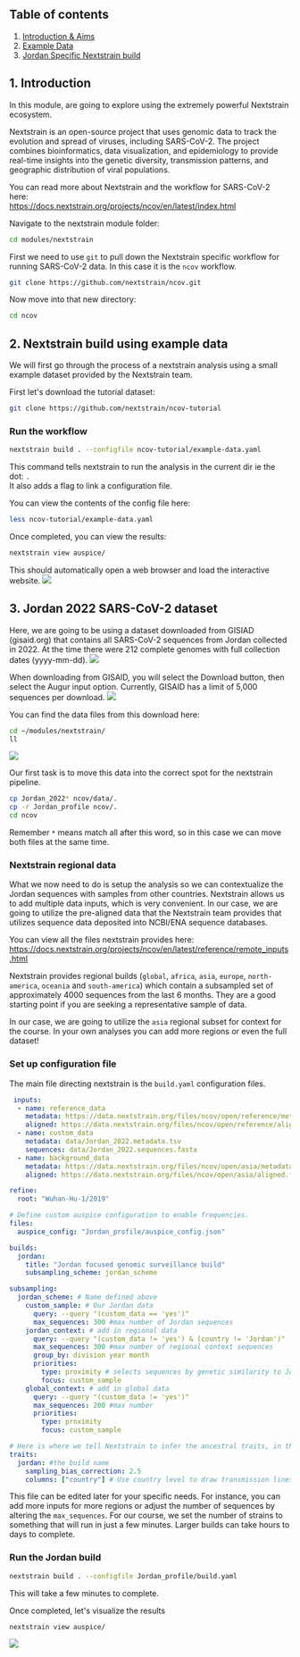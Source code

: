 
## Table of contents
1. [Introduction & Aims](#introduction)
2. [Example Data](#exercise1)
3. [Jordan Specific Nextstrain build](#exercise2)


## 1. Introduction <a name="introduction"></a>

In this module, are going to explore using the extremely powerful Nextstrain ecosystem.

Nextstrain is an open-source project that uses genomic data to track the evolution and spread of viruses, including SARS-CoV-2. The project combines bioinformatics, data visualization, and epidemiology to provide real-time insights into the genetic diversity, transmission patterns, and geographic distribution of viral populations.

You can read more about Nextstrain and the workflow for SARS-CoV-2 here:  
https://docs.nextstrain.org/projects/ncov/en/latest/index.html 


Navigate to the nextstrain module folder:

```bash
cd modules/nextstrain
```
First we need to use `git` to pull down the Nextstrain specific workflow for running SARS-CoV-2 data. In this case it is the `ncov` workflow.

```bash
git clone https://github.com/nextstrain/ncov.git
```

Now move into that new directory:
```bash
cd ncov
```

## 2. Nextstrain build using example data <a name="exercise1"></a>
We will first go through the process of a nextstrain analysis using a small example dataset provided by the Nextstrain team. 

First let's download the tutorial dataset:
```bash
git clone https://github.com/nextstrain/ncov-tutorial
```
### Run the workflow
```bash
nextstrain build . --configfile ncov-tutorial/example-data.yaml
```

This command tells nextstrain to run the analysis in the current dir ie the dot: `.`   
It also adds a flag to link a configuration file.

You can view the contents of the config file here:

```bash
less ncov-tutorial/example-data.yaml
```
Once completed, you can view the results:
```bash
nextstrain view auspice/
```
This should automatically open a web browser and load the interactive website. 
![](./figures/ns_tutorial_auspice.png)


## 3. Jordan 2022 SARS-CoV-2 dataset<a name="exercise2"></a>  

Here, we are going to be using a dataset downloaded from GISIAD (gisaid.org) that contains all SARS-CoV-2 sequences from Jordan collected in 2022. At the time there were 212 complete genomes with full collection dates (yyyy-mm-dd). 
![](./figures/Jordan_GISAID.png)

When downloading from GISAID, you will select the Download button, then select the Augur input option. Currently, GISAID has a limit of 5,000 sequences per download.
![](./figures/GISAID_download.png)

You can find the data files from this download here:
```bash
cd ~/modules/nextstrain/
ll
```
![](./figures/figure1.png)

Our first task is to move this data into the correct spot for the nextstrain pipeline.
```bash
cp Jordan_2022* ncov/data/.
cp -r Jordan_profile ncov/.
cd ncov
```
Remember `*` means match all after this word, so in this case we can move both files at the same time.

### Nextstrain regional data
What we now need to do is setup the analysis so we can contextualize the Jordan sequences with samples from other countries. Nextstrain allows us to add multiple data inputs, which is very convenient. In our case, we are going to utilize the pre-aligned data that the Nextstrain team provides that utilizes sequence data deposited into NCBI/ENA sequence databases. 

You can view all the files nextstrain provides here:
https://docs.nextstrain.org/projects/ncov/en/latest/reference/remote_inputs.html

Nextstrain provides regional builds (`global`, `africa`, `asia`, `europe`, `north-america`, `oceania` and `south-america`) which contain a subsampled set of approximately 4000 sequences from the last 6 months. They are a good starting point if you are seeking a representative sample of data.

In our case, we are going to utilize the `asia` regional subset for context for the course. In your own analyses you can add more regions or even the full dataset! 

### Set up configuration file
The main file directing nextstrain is the `build.yaml` configuration files.

```yaml
 inputs:
  - name: reference_data
    metadata: https://data.nextstrain.org/files/ncov/open/reference/metadata.tsv.xz
    aligned: https://data.nextstrain.org/files/ncov/open/reference/aligned.fasta.xz
  - name: custom_data
    metadata: data/Jordan_2022.metadata.tsv
    sequences: data/Jordan_2022.sequences.fasta
  - name: background_data
    metadata: https://data.nextstrain.org/files/ncov/open/asia/metadata.tsv.xz
    aligned: https://data.nextstrain.org/files/ncov/open/asia/aligned.fasta.xz

refine:
  root: "Wuhan-Hu-1/2019"

# Define custom auspice configuration to enable frequencies.
files:
  auspice_config: "Jordan_profile/auspice_config.json"

builds:
  jordan:
    title: "Jordan focused genomic surveillance build"
    subsampling_scheme: jordan_scheme

subsampling:
  jordan_scheme: # Name defined above
    custom_sample: # Our Jordan data
      query: --query "(custom_data == 'yes')"
      max_sequences: 300 #max number of Jordan sequences
    jordan_context: # add in regional data
      query: --query "(custom_data != 'yes') & (country != 'Jordan')"
      max_sequences: 300 #max number of regional context sequences
      group_by: division year month
      priorities:
        type: proximity # selects sequences by genetic similarity to Jordan set
        focus: custom_sample
    global_context: # add in global data
      query: --query "(custom_data != 'yes')"
      max_sequences: 200 #max number
      priorities:
        type: proximity
        focus: custom_sample

# Here is where we tell Nextstrain to infer the ancestral traits, in this case geography. This will draw the 'transmission' lines on the map.
traits:
  jordan: #the build name
    sampling_bias_correction: 2.5
    columns: ["country"] # Use country level to draw transmission lines
```
This file can be edited later for your specific needs. For instance, you can add more inputs for more regions or adjust the number of sequences by altering the `max_sequences`. For our course, we set the number of strains to something that will run in just a few minutes. Larger builds can take hours to days to complete.

### Run the Jordan build
```bash
nextstrain build . --configfile Jordan_profile/build.yaml
```
This will take a few minutes to complete.

Once completed, let's visualize the results
```bash
nextstrain view auspice/
```
![](./figures/Jordan_build.png)